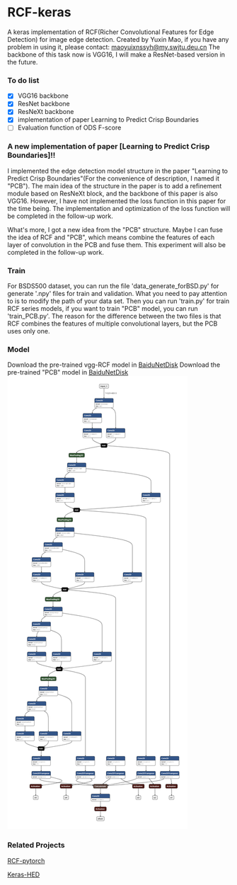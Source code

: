 # RCF-keras
A keras implementation of RCF(Richer Convolutional Features for Edge Detection) for image edge detection.
Created by Yuxin Mao, if you have any problem in using it, please contact: maoyuixnssyh@my.swjtu.deu.cn
The backbone of this task now is VGG16, I will make a ResNet-based version in the future.
### To do list
- [x] VGG16 backbone
- [x] ResNet backbone
- [x] ResNeXt backbone
- [x] implementation of paper Learning to Predict Crisp Boundaries
- [ ] Evaluation function of ODS F-score
### A new implementation of paper [Learning to Predict Crisp Boundaries]!!
I implemented the edge detection model structure in the paper "Learning to Predict Crisp Boundaries"(For the convenience of description, I named it "PCB"). The main idea of the structure in the paper is to add a refinement module based on ResNeXt block, and the backbone of this paper is also VGG16. However, I have not implemented the loss function in this paper for the time being. The implementation and optimization of the loss function will be completed in the follow-up work.

What's more, I got a new idea from the "PCB" structure. Maybe I can fuse the idea of RCF and "PCB", which means combine the features of each layer of convolution in the PCB and fuse them. This experiment will also be completed in the follow-up work.
### Train
For BSDS500 dataset, you can run the file 'data_generate_forBSD.py' for generate '.npy' files for train and validation. What you need to pay attention to is to modify the path of your data set.
Then you can run 'train.py' for train RCF series models, if you want to train "PCB" model, you can run 'train_PCB.py'. The reason for the difference between the two files is that RCF combines the features of multiple convolutional layers, but the PCB uses only one.
### Model
Download the pre-trained vgg-RCF model in [BaiduNetDisk](https://pan.baidu.com/s/1IL3P8Qn-ICGYxbIFojO8XQ)
Download the pre-trained "PCB" model in [BaiduNetDisk](https://pan.baidu.com/s/1IL3P8Qn-ICGYxbIFojO8XQ)
![vgg model struct](https://github.com/fupiao1998/RCF-keras/blob/master/pictures/model%20struct.png)
### Related Projects
[RCF-pytorch](https://github.com/meteorshowers/RCF-pytorch)

[Keras-HED](https://github.com/lc82111/Keras_HED)
